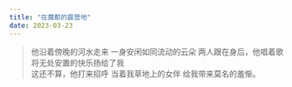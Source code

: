 ```yaml
---
title: "在魔都的露营地"
date: 2023-03-23
---
```

>他沿着傍晚的河水走来
一身安闲如同流动的云朵
两人跟在身后，他唱着歌
将无处安置的快乐扬给了我
<br>这还不算，他打来招呼
当着我草地上的女伴
给我带来莫名的羞惭。